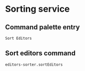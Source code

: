 # Sorting service

## Command palette entry
    Sort Editors

## Sort editors command
    editors-sorter.sortEditors
